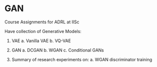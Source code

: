 # GAN
Course Assignments for ADRL at IISc

Have collection of Generative Models:
1. VAE
  a. Vanilla VAE
  b. VQ-VAE
  
2. GAN
  a. DCGAN
  b. WGAN
  c. Conditional GANs

3. Summary of research experiments on:
 a. WGAN discriminator training

